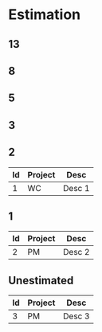 # Estimation

## 13

## 8

## 5

## 3

## 2

| Id  | Project | Desc   |
| --- | ------- | ------ |
| 1   |  WC     | Desc 1 |

## 1

| Id  | Project | Desc   |
| --- | ------- | ------ |
| 2   |  PM     | Desc 2 |

## Unestimated

| Id  | Project | Desc   |
| --- | ------- | ------ |
| 3   |  PM     | Desc 3 |